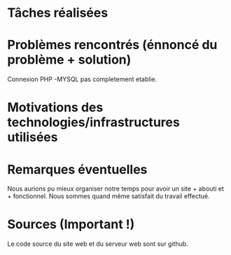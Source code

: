 # Tâches réalisées

# Problèmes rencontrés (énnoncé du problème + solution)
Connexion PHP -MYSQL pas completement etablie.
# Motivations des technologies/infrastructures utilisées

# Remarques éventuelles
Nous aurions pu mieux organiser notre temps pour avoir un site + abouti et + fonctionnel.
Nous sommes quand même satisfait du travail effectué.
# Sources (Important !)
Le code source du site web et du serveur web sont sur github.
